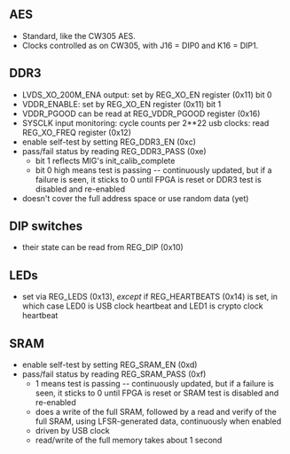 ## AES
- Standard, like the CW305 AES.
- Clocks controlled as on CW305, with J16 = DIP0 and K16 = DIP1.

## DDR3
- LVDS_XO_200M_ENA output: set by REG_XO_EN register (0x11) bit 0
- VDDR_ENABLE: set by REG_XO_EN register (0x11) bit 1
- VDDR_PGOOD can be read at REG_VDDR_PGOOD register (0x16)
- SYSCLK input monitoring: cycle counts per 2\*\*22 usb clocks: read REG_XO_FREQ
  register (0x12)
- enable self-test by setting REG_DDR3_EN (0xc)
- pass/fail status by reading REG_DDR3_PASS (0xe)
    - bit 1 reflects MIG's init_calib_complete
    - bit 0 high means test is passing -- continuously updated, but if a
      failure is seen, it sticks to 0 until FPGA is reset or DDR3 test is
      disabled and re-enabled
- doesn't cover the full address space or use random data (yet)

## DIP switches
- their state can be read from REG_DIP (0x10)

## LEDs
- set via REG_LEDS (0x13), *except* if REG_HEARTBEATS (0x14) is set, in which
  case LED0 is USB clock heartbeat and LED1 is crypto clock heartbeat

## SRAM
- enable self-test by setting REG_SRAM_EN (0xd)
- pass/fail status by reading REG_SRAM_PASS (0xf)
    - 1 means test is passing -- continuously updated, but if a failure is
      seen, it sticks to 0 until FPGA is reset or SRAM test is disabled and
      re-enabled
    - does a write of the full SRAM, followed by a read and verify of the
      full SRAM, using LFSR-generated data, continuously when enabled
    - driven by USB clock
    - read/write of the full memory takes about 1 second

